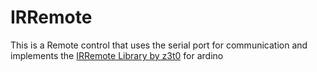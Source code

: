 # IRRemote
This is a Remote control that uses the serial port for communication and implements the [IRRemote Library by z3t0](https://github.com/z3t0/Arduino-IRremote)  for ardino
